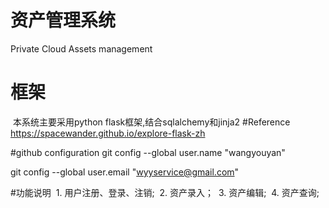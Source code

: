 # 资产管理系统
Private Cloud Assets management

# 框架
  本系统主要采用python flask框架,结合sqlalchemy和jinja2
#Reference
https://spacewander.github.io/explore-flask-zh

#github configuration
git config --global user.name "wangyouyan"

git config --global user.email "wyyservice@gmail.com"

#功能说明
  1. 用户注册、登录、注销;
  2. 资产录入；
  3. 资产编辑;
  4. 资产查询;
